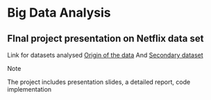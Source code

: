 # Big Data Analysis
## FInal project presentation on Netflix data set
Link for datasets analysed [Origin of the data](https://www.kaggle.com/datasets/arnavsmayan/netflix-userbase-dataset)
     And [Secondary dataset](https://www.kaggle.com/datasets/shivamb/netflix-shows)

> [!NOTE]
> The project includes presentation slides, a detailed report, code implementation


